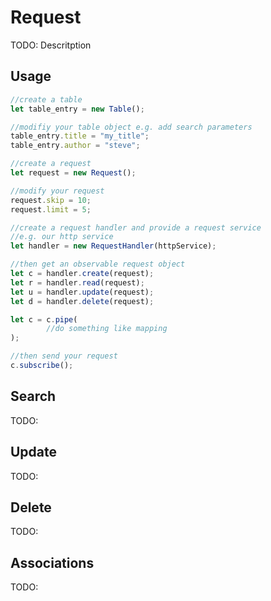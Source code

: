 # Request

TODO: Descritption

## Usage

```JavaScript
//create a table
let table_entry = new Table();

//modifiy your table object e.g. add search parameters
table_entry.title = "my_title";
table_entry.author = "steve";

//create a request
let request = new Request();

//modify your request
request.skip = 10;
request.limit = 5;

//create a request handler and provide a request service
//e.g. our http service
let handler = new RequestHandler(httpService);

//then get an observable request object
let c = handler.create(request);
let r = handler.read(request);
let u = handler.update(request);
let d = handler.delete(request);

let c = c.pipe(
        //do something like mapping
);

//then send your request
c.subscribe();
``` 


## Search

TODO:

## Update

TODO:

## Delete

TODO:

## Associations

TODO: